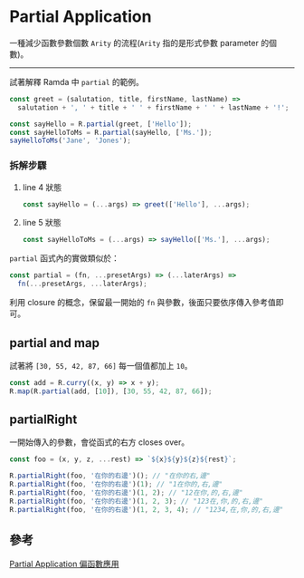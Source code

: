 # Partial Application

一種減少函數參數個數 `Arity` 的流程(`Arity` 指的是形式參數 parameter 的個數)。

---

試著解釋 Ramda 中 `partial` 的範例。

```js
const greet = (salutation, title, firstName, lastName) =>
  salutation + ', ' + title + ' ' + firstName + ' ' + lastName + '!';

const sayHello = R.partial(greet, ['Hello']);
const sayHelloToMs = R.partial(sayHello, ['Ms.']);
sayHelloToMs('Jane', 'Jones');
```

### 拆解步驟

1. line 4 狀態

   ```js
   const sayHello = (...args) => greet(['Hello'], ...args);
   ```

1. line 5 狀態

   ```js
   const sayHelloToMs = (...args) => sayHello(['Ms.'], ...args);
   ```

`partial` 函式內的實做類似於：

```js
const partial = (fn, ...presetArgs) => (...laterArgs) =>
  fn(...presetArgs, ...laterArgs);
```

利用 closure 的概念，保留最一開始的 `fn` 與參數，後面只要依序傳入參考值即可。

## partial and map

試著將 `[30, 55, 42, 87, 66]` 每一個值都加上 `10`。

```js
const add = R.curry((x, y) => x + y);
R.map(R.partial(add, [10]), [30, 55, 42, 87, 66]);
```

## partialRight

一開始傳入的參數，會從函式的右方 closes over。

```js
const foo = (x, y, z, ...rest) => `${x}${y}${z}${rest}`;

R.partialRight(foo, '在你的右邊')(); // "在你的右,邊"
R.partialRight(foo, '在你的右邊')(1); // "1在你的,右,邊"
R.partialRight(foo, '在你的右邊')(1, 2); // "12在你,的,右,邊"
R.partialRight(foo, '在你的右邊')(1, 2, 3); // "123在,你,的,右,邊"
R.partialRight(foo, '在你的右邊')(1, 2, 3, 4); // "1234,在,你,的,右,邊"
```

## 參考

[Partial Application 偏函數應用](https://ithelp.ithome.com.tw/articles/10194837)
